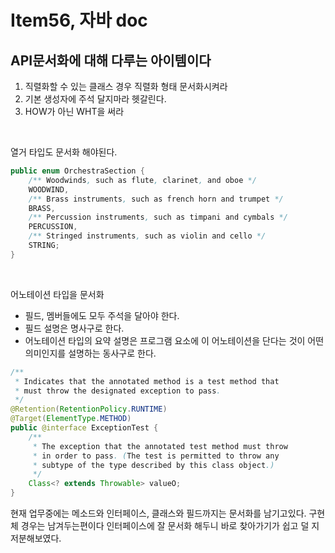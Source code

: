 # Item56, 자바 doc

## API문서화에 대해 다루는 아이템이다

1. 직렬화할 수 있는 클래스 경우 직렬화 형태 문서화시켜라
2. 기본 생성자에 주석 달지마라 헷갈린다.
3. HOW가 아닌 WHT을 써라
<br>

열거 타입도 문서화 해야된다.

```java
public enum OrchestraSection {
    /** Woodwinds, such as flute, clarinet, and oboe */
    WOODWIND,
    /** Brass instruments, such as french horn and trumpet */
    BRASS,
    /** Percussion instruments, such as timpani and cymbals */
    PERCUSSION,
    /** Stringed instruments, such as violin and cello */
    STRING;
}
```
<br>

어노테이션 타입을 문서화

- 필드, 멤버들에도 모두 주석을 달아야 한다.
- 필드 설명은 명사구로 한다.
- 어노테이션 타입의 요약 설명은 프로그램 요소에 이 어노테이션을 단다는 것이 어떤 의미인지를 설명하는 동사구로 한다.

```java
/**
 * Indicates that the annotated method is a test method that
 * must throw the designated exception to pass.
 */
@Retention(RetentionPolicy.RUNTIME)
@Target(ElementType.METHOD)
public @interface ExceptionTest {
    /**
     * The exception that the annotated test method must throw
     * in order to pass. (The test is permitted to throw any
     * subtype of the type described by this class object.)
     */
    Class<? extends Throwable> valueO;
}
```

현재 업무중에는 메소드와 인터페이스, 클래스와 필드까지는 문서화를 남기고있다. 구현체 경우는 남겨두는편이다 인터페이스에 잘 문서화 해두니 바로 찾아가기가 쉽고 덜 지저분해보였다.
